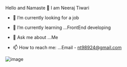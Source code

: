 Hello and Namaste 👋 I am Neeraj Tiwari

<!--
**CodingExpertNeeraj/CodingExpertNeeraj** is a ✨ _special_ ✨ repository because its `README.md` (this file) appears on your GitHub profile.

Here are some ideas to get you started:
-->

- 🔭 I’m currently looking for a job
- 🌱 I’m currently learning ...FrontEnd developing

- 💬 Ask me about ...Me
- 📫 How to reach me: ...Email - nt98924@gmail.com


![image](https://user-images.githubusercontent.com/79464162/154438796-6d407464-fa99-4669-9303-918e4e94325a.png)

